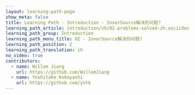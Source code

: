 ```yaml
---
layout: learning-path-page
show_meta: false
title: Learning Path - Introduction - InnerSource解决的问题?
learning_path_article: introduction/zh/02-problems-solved-zh.asciidoc
learning_path_group: Introduction
learning_path_menu_title: 02 - InnerSource解决的问题?
learning_path_position: 2
learning_path_translation: zh
no_video: true
contributors:
  - name: Willem Jiang
    url: https://github.com/WillemJiang
  - name: Yoshitake Kobayashi
    url: https://github.com/ystk
---
```

<!--- This file autogenerated from https://github.com/InnerSourceCommons/InnerSourceLearningPath/blob/master/scripts -->